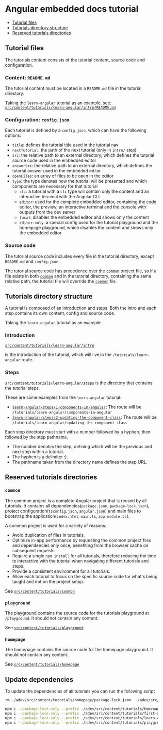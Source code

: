# Angular embedded docs tutorial

- [Tutorial files](#tutorial-files)
- [Tutorials directory structure](#tutorials-directory-structure)
- [Reserved tutorials directories](#reserved-tutorials-directories)

## Tutorial files

The tutorials content consists of the tutorial content, source code and configuration.

### Content: `README.md`

The tutorial content must be located in a `README.md` file in the tutorial directory.

Taking the `learn-angular` tutorial as an example, see: [`src/content/tutorials/learn-angular/intro/README.md`](/src/content/tutorials/learn-angular/intro/README.md)

### Configuration: `config.json`

Each tutorial is defined by a `config.json`, which can have the following options:

- `title`: defines the tutorial title used in the tutorial nav
- `nextTutorial`: the path of the next tutorial (only in `intro/` step)
- `src`: the relative path to an external directory, which defines the tutorial source code used in the embedded editor
- `answerSrc`: the relative path to an external directory, which defines the tutorial answer used in the embedded editor
- `openFiles`: an array of files to be open in the editor
- `type`: the type denotes how the tutorial will be presented and which components are necessary for that tutorial
  - `cli`: a tutorial with a `cli` type will contain only the content and an interactive terminal with the Angular CLI
  - `editor`: used for the complete embedded editor, containing the code editor, the preview, an interactive terminal and the console with outputs from the dev server
  - `local`: disables the embedded editor and shows only the content
  - `editor-only`: a special config used for the tutorial playground and the homepage playground, which disables the content and shows only the embedded editor

### Source code

The tutorial source code includes every file in the tutorial directory, except `README.md` and `config.json`.

The tutorial source code has precedence over the [`common`](#common) project file, so if a file exists in both [`common`](#common) and in the tutorial directory, containing the same relative path, the tutorial file will override the [`common`](#common) file.

## Tutorials directory structure

A tutorial is composed of an introduction and steps. Both the intro and each step contains its own content, config and source code.

Taking the `learn-angular` tutorial as an example:

### Introduction

[`src/content/tutorials/learn-angular/intro`](/src/content/tutorials/learn-angular/intro)

is the introduction of the tutorial, which will live in the `/tutorials/learn-angular` route.

### Steps

[`src/content/tutorials/learn-angular/steps`](/src/content/tutorials/learn-angular/steps) is the directory that contains the tutorial steps.

These are some examples from the `learn-angular` tutorial:

- [`learn-angular/steps/1-components-in-angular`](/src/content/tutorials/learn-angular/steps/1-components-in-angular): The route will be `/tutorials/learn-angular/components-in-angular`
- [`learn-angular/steps/2-updating-the-component-class`](/src/content/tutorials/learn-angular/steps/2-updating-the-component-class): The route will be `/tutorials/learn-angular/updating-the-component-class`

Each step directory must start with a number followed by a hyphen, then followed by the step pathname.

- The number denotes the step, defining which will be the previous and next step within a tutorial.
- The hyphen is a delimiter :).
- The pathname taken from the directory name defines the step URL.

## Reserved tutorials directories

### `common`

The common project is a complete Angular project that is reused by all tutorials. It contains all
dependencies(`package.json`, `package-lock.json`), project configuration(`tsconfig.json`, `angular.json`) and main files to bootstrap the application(`index.html`, `main.ts`, `app.module.ts`).

A common project is used for a variety of reasons:

- Avoid duplication of files in tutorials.
- Optimize in-app performance by requesting the common project files and dependencies only once, benefiting from the
  browser cache on subsequent requests.
- Require a single `npm install` for all tutorials, therefore reducing the time to interactive with the tutorial
  when navigating different tutorials and steps.
- Provide a consistent environment for all tutorials.
- Allow each tutorial to focus on the specific source code for what's being taught and not on the project setup.

See [`src/content/tutorials/common`](/src/content/tutorials/common)

### `playground`

The playground contains the source code for the tutorials playground at `/playground`. It should not contain any content.

See [`src/content/tutorials/playground`](/src/content/tutorials/playground)

### `homepage`

The homepage contains the source code for the homepage playground. It should not contain any content.

See [`src/content/tutorials/homepage`](/src/content/tutorials/homepage)

## Update dependencies 

To update the dependencies  of all tutorials you can run the following script

```bash 
rm ./adev/src/content/tutorials/homepage/package-lock.json  ./adev/src/content/tutorials/first-app/common/package-lock.json ./adev/src/content/tutorials/learn-angular/common/package-lock.json ./adev/src/content/tutorials/playground/common/package-lock.json 

npm i --package-lock-only --prefix ./adev/src/content/tutorials/homepage
npm i --package-lock-only --prefix ./adev/src/content/tutorials/first-app/common
npm i --package-lock-only --prefix ./adev/src/content/tutorials/learn-angular/common               
npm i --package-lock-only --prefix ./adev/src/content/tutorials/playground/common
```